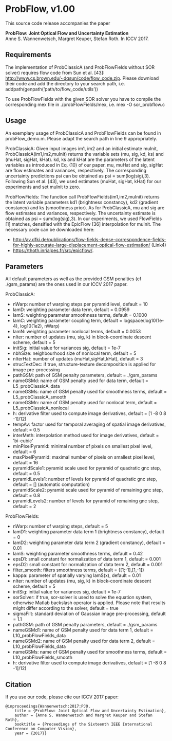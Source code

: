 ProbFlow, v1.00
===============================================================================


This source code release accompanies the paper

**ProbFlow: Joint Optical Flow and Uncertainty Estimation**    
Anne S. Wannenwetsch, Margret Keuper, Stefan Roth. In ICCV 2017.

Requirements
-------------------------------------------------------------------------------

The implementation of ProbClassicA (and ProbFlowFields without SOR solver) requires flow code from Sun et al. \[43]: http://www.cs.brown.edu/~dqsun/code/flow_code.zip.
Please download their code and add the directory to your search path, i.e.
addpath(genpath(‘path/to/flow_code/utils’))

To use ProbFlowFields with the given SOR solver you have to compile the corresponding
mex file in ./probFlowFields/mex, i.e. mex -O sor_probflow.c

Usage
-------------------------------------------------------------------------------

An exemplary usage of ProbClassicA and ProbFlowFields can be found in probFlow_demo.m.
Please adapt the search path in line 9 appropriately.

ProbClassicA:
Given input images im1, im2 and an initial estimate muInit, ProbClassicA(im1,im2,muInit) returns the variable sets (mu, sig, kd, ks) and (muHat, sigHat, kHat). kd, ks and kHat are the parameters of the latent variables as introduced in Eq. (10) of our paper. mu, muHat and sig, sigHat are flow estimates and variances, respectively. The corresponding uncertainty predictions psi can be obtained as psi = sum(log(sig),3).
Following Sun et al. \[43], we used estimates (muHat, sigHat, kHat) for our experiments and set muInit to zero.

ProbFlowFields:
The function call ProbFlowFields(im1,im2,muInit) returns the latent variable parameters kd1 (brightness constancy), kd2 (gradient constancy) and ks (smoothness prior). As for ProbClassicA, mu and sig are flow estimates and variances, respectively. The uncertainty estimate is obtained as psi = sum(log(sig),3).
In our experiments, we used FlowFields \[1] matches, densified with the EpicFlow \[36] interpolation for muInit. The necessary code can be downloaded here:
* http://av.dfki.de/publications/flow-fields-dense-correspondence-fields-for-highly-accurate-large-displacement-optical-flow-estimation/ (Link4)
* https://thoth.inrialpes.fr/src/epicflow/.


Parameters
-------------------------------------------------------------------------------

All default parameters as well as the provided GSM penalties (cf ./gsm_params) are the ones used in our ICCV 2017 paper.

ProbClassicA:
* nWarp: number of warping steps per pyramid level, default = 10
* lamD:  weighting parameter data term, default = 0.0959
* lamS:  weighting parameter smoothness terms, default = 0.1000
* lamC:	 weighting parameter coupling term, default = logspace(log10(1e-4), log10(1e2), nWarp)
* lamN:  weighting parameter nonlocal terms, default = 0.0053
* nIter: number of updates (mu, sig, k) in block-coordinate descent scheme, default = 5
* initSig: initial value for variances sig, default = 1e-7
* nbhSize: neighbourhood size of nonlocal term, default = 5
* nIterHat: number of updates (muHat,sigHat,kHat), default = 3
* strucTextDec: if true, structure-texture decomposition is applied for image pre-processing
* pathGSM:  path of GSM penalty parameters, default = ./gsm_params
* nameGSMd: name of GSM penalty used for data term, default = L5_probClassicA_data
* nameGSMs: name of GSM penalty used for smoothness terms, default = L5_probClassicA_smooth
* nameGSMn:  name of GSM penalty used for nonlocal term, default = L5_probClassicA_nonlocal
* h: derivative filter used to compute image derivatives, default = \[1 -8 0 8 -1]/12)
* tempAv: factor used for temporal averaging of spatial image derivatives, default = 0.5
* interMeth: interpolation method used for image derivatives, default = 'bi-cubic'
* minPixelPyramid: minimal number of pixels on smallest pixel level, default = 6
* maxPixelPyramid: maximal number of pixels on smallest pixel level, default = 16
* pyramidScale1:  pyramid scale used for pyramid of quadratic gnc step, default = 0.5
* pyramidLevels1: number of levels for pyramid of quadratic gnc step, default = [] (automatic computation)
* pyramidScale2:  pyramid scale used for pyramid of remaining gnc step, default = 0.8
* pyramidLevels2: number of levels for pyramid of remaining gnc step, default = 2

ProbFlowFields:
* nWarp: number of warping steps, default =  5
* lamD1: weighting parameter data term 1 (brightness constancy), default = 0
* lamD2: weighting parameter data term 2 (gradient constancy), default = 0.01
* lamS:	 weighting parameter smoothness terms, default = 0.42
* epsD1: small constant for normalization of data term 1, default = 0.001
* epsD2: small constant for normalization of data term 2, default = 0.001
* filter_smooth: filters smoothness terms, default = {\[1;-1],\[1,-1]}
* kappa: parameter of spatially varying lamS(x), default = 0.01
* nIter: number of updates (mu, sig, k) in block-coordinate descent scheme, default = 5
* initSig: initial value for variances sig, default = 1e-7
* sorSolver: if true, sor-solver is used to solve the equation system, otherwise Matlab backslash operator is applied. Please note that results might differ according to the solver, default = true
* sigmaFilt: standard deviation of Gaussian image pre-processing, default = 1.1
* pathGSM: path of GSM penalty parameters, default = ./gsm_params
* nameGSMd1: name of GSM penalty used for data term 1, default = L10_probFlowFields_data
* nameGSMd2: name of GSM penalty used for data term 2, default = L10_probFlowFields_data
* nameGSMs:  name of GSM penalty used for smoothness terms, default = L10_probFlowFields_smooth
* h: derivative filter used to compute image derivatives, default = \[1 -8 0 8 -1]/12)

Citation
-------------------------------------------------------------------------------

If you use our code, please cite our ICCV 2017 paper:

    @inproceedings{Wannenwetsch:2017:PJO,
        title = {ProbFlow: Joint Optical Flow and Uncertainty Estimation},
        author = {Anne S. Wannenwetsch and Margret Keuper and Stefan Roth},
        booktitle = {Proceedings of the Sixteenth IEEE International Conference on Computer Vision},
        year = {2017}}
